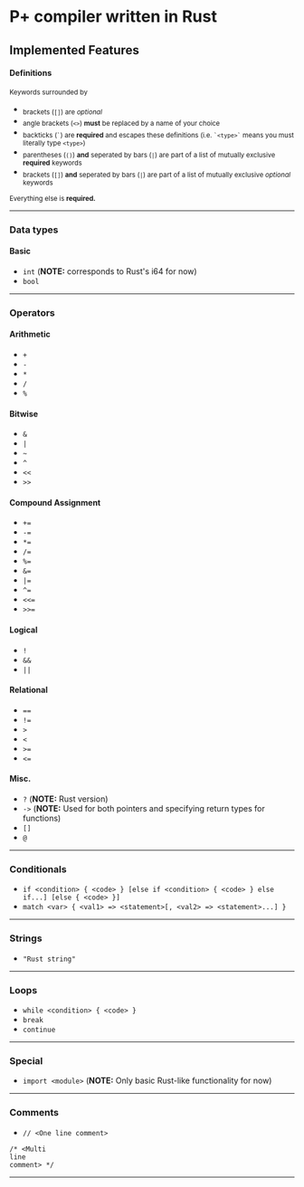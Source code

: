 # P+ compiler written in Rust

## Implemented Features
#### Definitions
<sup>Keywords surrounded by</sup>
* <sub>brackets (`[]`) are *optional*</sub>
* <sub>angle brackets (`<>`) **must** be replaced by a name of your choice</sub>
* <sub>backticks (`` ` ``) are **required** and escapes these definitions (i.e. `` `<type>` `` means you must literally type `<type>`)</sub>
* <sub>parentheses (`()`) **and** seperated by bars (`|`) are part of a list of mutually exclusive **required** keywords</sub>
* <sub>brackets (`[]`) **and** seperated by bars (`|`) are part of a list of mutually exclusive *optional* keywords</sub>

<sub>Everything else is **required.**</sub>

--------

### Data types
#### Basic
* `int` (**NOTE:** corresponds to Rust's i64 for now)
* `bool`

--------

### Operators
#### Arithmetic
* `+`
* `-`
* `*`
* `/`
* `%`

#### Bitwise
* `&`
* `|`
* `~`
* `^`
* `<<`
* `>>`

#### Compound Assignment
* `+=`
* `-=`
* `*=`
* `/=`
* `%=`
* `&=`
* `|=`
* `^=`
* `<<=`
* `>>=`

#### Logical
* `!`
* `&&`
* `||`

#### Relational
* `==`
* `!=`
* `>`
* `<`
* `>=`
* `<=`

#### Misc.
* `?` (**NOTE:** Rust version)
* `->` (**NOTE:** Used for both pointers and specifying return types for functions)
* `[]`
* `@`

--------

### Conditionals
* `if <condition> { <code> } [else if <condition> { <code> } else if...] [else { <code> }]`
* `match <var> { <val1> => <statement>[, <val2> => <statement>...] }`

--------

### Strings
* `"Rust string"`

--------

### Loops
* `while <condition> { <code> }`
* `break`
* `continue`

--------

### Special
* `import <module>` (**NOTE:** Only basic Rust-like functionality for now)

--------

### Comments
* `// <One line comment>`

```
/* <Multi
line
comment> */
```

--------